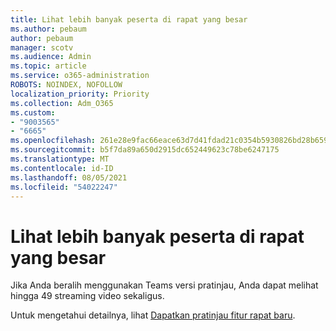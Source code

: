 ```yaml
---
title: Lihat lebih banyak peserta di rapat yang besar
ms.author: pebaum
author: pebaum
manager: scotv
ms.audience: Admin
ms.topic: article
ms.service: o365-administration
ROBOTS: NOINDEX, NOFOLLOW
localization_priority: Priority
ms.collection: Adm_O365
ms.custom:
- "9003565"
- "6665"
ms.openlocfilehash: 261e28e9fac66eace63d7d41fdad21c0354b5930826bd28b659ce5e3d159655f
ms.sourcegitcommit: b5f7da89a650d2915dc652449623c78be6247175
ms.translationtype: MT
ms.contentlocale: id-ID
ms.lasthandoff: 08/05/2021
ms.locfileid: "54022247"
---
```

# <a name="see-more-participants-in-a-large-meeting"></a>Lihat lebih banyak peserta di rapat yang besar

Jika Anda beralih menggunakan Teams versi pratinjau, Anda dapat melihat hingga 49 streaming video sekaligus.

Untuk mengetahui detailnya, lihat [Dapatkan pratinjau fitur rapat baru](https://support.microsoft.com/office/04533e91-3203-4530-a1c0-8f77c0731699).
